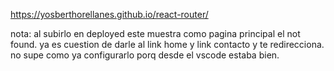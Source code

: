 https://yosberthorellanes.github.io/react-router/


nota: al subirlo en deployed este muestra como pagina principal el not found. ya es cuestion de darle al link home y link contacto y te redirecciona.
no supe como ya configurarlo porq desde el vscode estaba bien.
